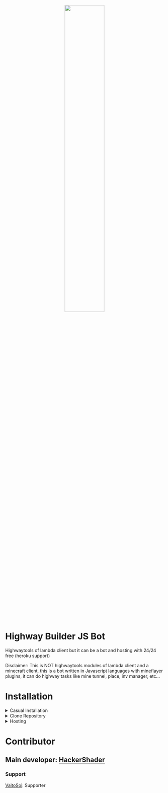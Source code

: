 
<p align="center">
    <img src="https://media.discordapp.net/attachments/745095165554851922/961644986099712051/unknown.png?width=550&height=350" style="width: 50%">
</p>

# **Highway Builder JS Bot**
Highwaytools of lambda client but it can be a bot and hosting with 24/24 free (heroku support)

Disclaimer: This is NOT highwaytools modules of lambda client and a minecraft client, this is a bot written in Javascript languages with mineflayer plugins, it can do highway tasks like mine tunnel, place, inv manager, etc... 
# Installation

<details> 
    <summary>Casual Installation</summary>

> Download Installation file in release page: https://github.com/HackerShader/HighwayBot/releases

> Create a workspace folder (if you want)

> Execute the installation file and choose the location 

> Wait until it has completed

> Run a batch file (runbot.bat) in workspace folder to run bot

</details>

<details> 
    <summary>Clone Repository</summary>
Type this command into terminal (require git: https://git-scm.com/)

```
git clone https://github.com/HackerShader/HighwayBot.git
```
</details>

<details>
    <summary>Hosting</summary>
    
### Heroku method

> Go to [Heroku](https://www.heroku.com) Website

> Create an account

> Create an app in dashboard

> Go to the app/Deploy

> Push the Source code of highwaybot to your **private repository**
>> IF you don't have github account, create them and repository with option: **private**

> Follow this table 

| Options               | Your choices                                   |
| --------------------- |:----------------------------------------------:|
| Deployment method     | Github                                         |
| Repository            | Your repository name                           |
| Automatic deploys     | Enable automatic deploys                       |
| Manual deploy         | Choose main branch (your choices)/Deploy Branch|

> Create "Procfile" in your repository

> Input "worker node ./index.js" in Procfile

> Go to resources pages and 

</details>

# Contributor
## Main developer: [HackerShader](https://github.com/HackerShader)

### Support

[VaitoSoi](https://github.com/VaitoSoi): Supporter



